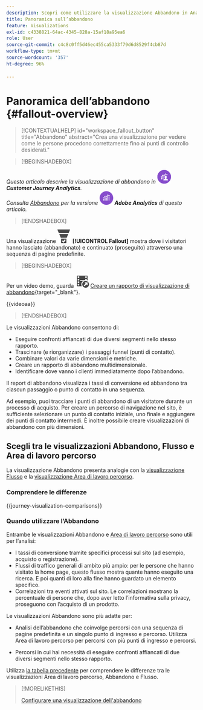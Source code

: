 ```yaml
---
description: Scopri come utilizzare la visualizzazione Abbandono in Analysis Workspace.
title: Panoramica sull’abbandono
feature: Visualizations
exl-id: c4338821-64ac-4345-828a-15af18a95ea6
role: User
source-git-commit: c4c8c0ff5d46ec455ca5333f79d6d8529f4cb87d
workflow-type: tm+mt
source-wordcount: '357'
ht-degree: 96%

---
```


# Panoramica dell’abbandono {#fallout-overview}

<!-- markdownlint-disable MD034 -->

>[!CONTEXTUALHELP]
>id="workspace_fallout_button"
>title="Abbandono"
>abstract="Crea una visualizzazione per vedere come le persone procedono correttamente fino ai punti di controllo desiderati."

<!-- markdownlint-enable MD034 -->


>[!BEGINSHADEBOX]

_Questo articolo descrive la visualizzazione di abbandono in_ ![CustomerJourneyAnalytics](/help/assets/icons/CustomerJourneyAnalytics.svg) _&#x200B;**Customer Journey Analytics**._<br/>_Consulta [Abbandono](https://experienceleague.adobe.com/it/docs/analytics/analyze/analysis-workspace/visualizations/fallout/fallout-flow) per la versione_ ![AdobeAnalytics](/help/assets/icons/AdobeAnalytics.svg) _&#x200B;**Adobe Analytics** di questo articolo._

>[!ENDSHADEBOX]

Una visualizzazione ![ConversionFunnel](/help/assets/icons/ConversionFunnel.svg) **[!UICONTROL Fallout]** mostra dove i visitatori hanno lasciato (abbandonato) e continuato (proseguito) attraverso una sequenza di pagine predefinite.


>[!BEGINSHADEBOX]

Per un video demo, guarda ![VideoCheckedOut](/help/assets/icons/VideoCheckedOut.svg) [Creare un rapporto di visualizzazione di abbandono](https://video.tv.adobe.com/v/345883/?quality=12&learn=on){target="_blank"}.

{{videoaa}}

>[!ENDSHADEBOX]


Le visualizzazioni Abbandono consentono di:

* Eseguire confronti affiancati di due diversi segmenti nello stesso rapporto.
* Trascinare (e riorganizzare) i passaggi funnel (punti di contatto).
* Combinare valori da varie dimensioni e metriche.
* Creare un rapporto di abbandono multidimensionale.
* Identificare dove vanno i clienti immediatamente dopo l’abbandono.

Il report di abbandono visualizza i tassi di conversione ed abbandono tra ciascun passaggio o punto di contatto in una sequenza.

Ad esempio, puoi tracciare i punti di abbandono di un visitatore durante un processo di acquisto. Per creare un percorso di navigazione nel sito, è sufficiente selezionare un punto di contatto iniziale, uno finale e aggiungere dei punti di contatto intermedi. È inoltre possibile creare visualizzazioni di abbandono con più dimensioni.

## Scegli tra le visualizzazioni Abbandono, Flusso e Area di lavoro percorso

La visualizzazione Abbandono presenta analogie con la [visualizzazione Flusso](/help/analysis-workspace/visualizations/c-flow/flow.md) e la [visualizzazione Area di lavoro percorso](/help/analysis-workspace/visualizations/journey-canvas/journey-canvas.md).

### Comprendere le differenze

<!-- Information in this snippet is shared between Journey canvas, Fallout, and Flow visualization docs -->

{{journey-visualization-comparisons}}

### Quando utilizzare l’Abbandono

Entrambe le visualizzazioni Abbandono e [Area di lavoro percorso](/help/analysis-workspace/visualizations/journey-canvas/journey-canvas.md) sono utili per l’analisi:

* I tassi di conversione tramite specifici processi sul sito (ad esempio, acquisto o registrazione).
* Flussi di traffico generali di ambito più ampio: per le persone che hanno visitato la home page, questo flusso mostra quante hanno eseguito una ricerca. E poi quanti di loro alla fine hanno guardato un elemento specifico.
* Correlazioni tra eventi attivati sul sito. Le correlazioni mostrano la percentuale di persone che, dopo aver letto l’informativa sulla privacy, proseguono con l’acquisto di un prodotto.

Le visualizzazioni Abbandono sono più adatte per:

* Analisi dell’abbandono che coinvolge percorsi con una sequenza di pagine predefinita e un singolo punto di ingresso e percorso. Utilizza Area di lavoro percorso per percorsi con più punti di ingresso e percorsi.

* Percorsi in cui hai necessità di eseguire confronti affiancati di due diversi segmenti nello stesso rapporto.

Utilizza [la tabella precedente](#understand-the-differences) per comprendere le differenze tra le visualizzazioni Area di lavoro percorso, Abbandono e Flusso.

>[!MORELIKETHIS]
>
>[Configurare una visualizzazione dell&#39;abbandono](configuring-fallout.md)



